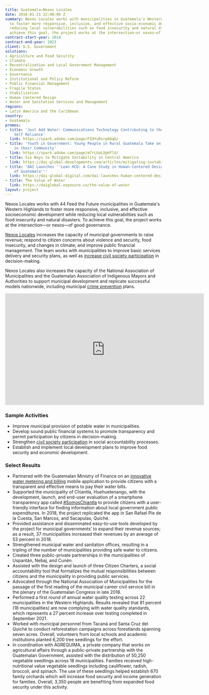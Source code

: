 ```yaml
---
title: Guatemala—Nexos Locales
date: 2016-01-21 22:40:00 Z
summary: Nexos Locales works with municipalities in Guatemala's Western Highlands
  to foster more responsive, inclusive, and effective socio-economic development while
  reducing local vulnerabilities such as food insecurity and natural disasters. To
  achieve this goal, the project works at the intersection—or nexos—of good governance.
contract-start-year: 2014
contract-end-year: 2023
client: U.S. Government
solutions:
- Agriculture and Food Security
- Climate
- Decentralization and Local Government Management
- Economic Growth
- Governance
- Institutional and Policy Reform
- Public Financial Management
- Fragile States
- Stabilization
- Human Centered Design
- Water and Sanitation Services and Management
regions:
- Latin America and the Caribbean
country:
- Guatemala
promos:
- title: 'Just Add Water: Communications Technology Contributing to the Journey to
    Self Reliance'
  link: https://spark.adobe.com/page/FZdYuRsrp6AqO/
- title: 'Youth in Government: Young People in Rural Guatemala Take an Active Role
    in their Community'
  link: https://spark.adobe.com/page/m7rLUoLXpHfld/
- title: Six Ways to Mitigate Instability in Central America
  link: https://dai-global-developments.com/articles/mitigating-instability-in-central-america
- title: 'DAI Launches ''Lean HCD: A Case Study in Human-Centered Design in the Highlands
    of Guatemala'''
  link: https://dai-global-digital.com/dai-launches-human-centered-design-whitepaper.html
- title: The Value of Water
  link: https://daiglobal.exposure.co/the-value-of-water
layout: project
---
```


Nexos Locales works with 44 Feed the Future municipalities in Guatemala's Western Highlands to foster more responsive, inclusive, and effective socioeconomic development while reducing local vulnerabilities such as food insecurity and natural disasters. To achieve this goal, the project works at the intersection—or nexos—of good governance.

[Nexos Locales](http://www.nexoslocales.com/) increases the capacity of municipal governments to raise revenue; respond to citizen concerns about violence and security, food insecurity, and changes in climate; and improve public financial management. The team works with municipalities to improve basic services delivery and security plans, as well as [increase civil society participation](http://dai-global-developments.com/articles/mitigating-instability-in-central-america?utm_source=daidotcom) in decision-making.

Nexos Locales also increases the capacity of the National Association of Municipalities and the Guatemalan Association of Indigenous Mayors and Authorities to support municipal development and replicate successful models nationwide, including municipal [crime prevention](https://medium.com/usaid-2030/providing-hope-for-a-violence-free-future-609ead1771ad) plans.

<iframe src="https://player.vimeo.com/video/252925588" width="640" height="360" frameborder="0" webkitallowfullscreen mozallowfullscreen allowfullscreen></iframe>

### Sample Activities

* Improve municipal provision of potable water in municipalities.
* Develop sound public financial systems to promote transparency and permit participation by citizens in decision-making.
* Strengthen [civil society participation](https://dai-global-digital.com/dai-launches-human-centered-design-whitepaper.html) in social accountability processes.
* Establish and implement local development plans to improve food security and economic development.

### Select Results

* Partnered with the Guatemalan Ministry of Finance on an [innovative water metering and billing](https://spark.adobe.com/page/FZdYuRsrp6AqO/) mobile application to provide citizens with a transparent and effective means to pay their water bills.
* Supported the municipality of Chiantla, Huehuetenango, with the development, launch, and end-user evaluation of a smartphone transparency app called [#SomosChiantla](https://dai-global-digital.com/governance-app-guatemala.html) to provide citizens with a user-friendly interface for finding information about local government public expenditures. In 2018, the project replicated the app in San Rafael Pie de la Cuesta, San Marcos, and Sacapulas, Quiché.
* Provided assistance and disseminated easy-to-use tools developed by the project for municipal governments’ to expand their revenue sources; as a result, 37 municipalities increased their revenues by an average of 53 percent in 2018.
* Strengthened municipal water and sanitation offices, resulting in a tripling of the number of municipalities providing safe water to citizens.
* Created three public-private partnerships in the municipalities of Uspantán, Nebaj, and Cunén.
* Assisted with the design and launch of three Citizen Charters, a social accountability tool that formalizes the mutual responsibilities between citizens and the municipality in providing public services.
* Advocated through the National Association of Municipalities for the passage of the first reading of the municipal career civil service bill in the plenary of the Guatemalan Congress in late 2018.
* Performed a first round of annual water quality testing across 22 municipalities in the Western Highlands. Results revealed that 81 percent (18 municipalities) are now complying with water quality standards, which represents a 27 percent increase over testing completed in September 2021.
* Worked with municipal personnel from Tacaná and Santa Cruz del Quiché to conduct reforestation campaigns across forestlands spanning seven acres. Overall, volunteers from local schools and academic institutions planted 6,200 tree seedlings for the effort.
* In coordination with AGREQUIMA, a private company that works on agricultural affairs through a public-private partnership with the Guatemalan Government, assisted with the distribution of 50,250 vegetable seedlings across 18 municipalities. Families received high-nutritional value vegetable seedlings including cauliflower, radish, broccoli, and spinach. The use of these seedlings helped establish 670 family orchards which will increase food security and income generation for families. Overall, 3,350 people are benefiting from expanded food security under this activity.
